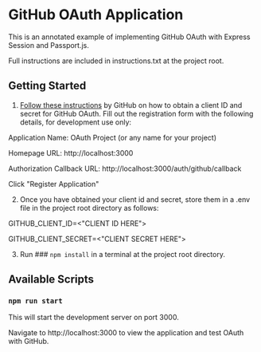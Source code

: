 # GitHub OAuth Application

This is an annotated example of implementing GitHub OAuth with Express Session and Passport.js.

Full instructions are included in instructions.txt at the project root.

## Getting Started

1. [Follow these instructions](https://docs.github.com/en/developers/apps/building-oauth-apps/creating-an-oauth-app) by GitHub on how to obtain a client ID and secret for GitHub OAuth. Fill out the registration form with the following details, for development use only:

Application Name: OAuth Project (or any name for your project)  

Homepage URL: http://localhost:3000  

Authorization Callback URL: http://localhost:3000/auth/github/callback  

Click "Register Application"

2. Once you have obtained your client id and secret, store them in a .env file in the project root directory as follows:

GITHUB_CLIENT_ID=<"CLIENT ID HERE">  

GITHUB_CLIENT_SECRET=<"CLIENT SECRET HERE">

3. Run ### `npm install` in a terminal at the project root directory.

## Available Scripts

### `npm run start`

This will start the development server on port 3000.

Navigate to http://localhost:3000 to view the application and test OAuth with GitHub.
